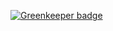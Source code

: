 

[![Greenkeeper badge](https://badges.greenkeeper.io/naokie/webcomponents-playground.svg)](https://greenkeeper.io/)